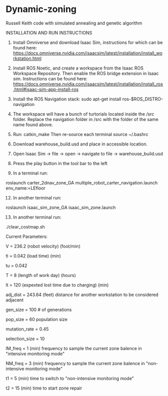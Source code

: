# Dynamic-zoning
Russell Keith code with simulated annealing and genetic algorithm

INSTALLATION AND RUN INSTRUCTIONS

1. Install Omniverse and download Isaac Sim, instructions for which can be found here: 
https://docs.omniverse.nvidia.com/isaacsim/latest/installation/install_workstation.html
 
2. Install ROS Noetic, and create a workspace from the Isaac ROS Workspace Repository. Then enable the ROS bridge extension in Isaac sim. Instructions can be found here: 
https://docs.omniverse.nvidia.com/isaacsim/latest/installation/install_ros.html#isaac-sim-app-install-ros

3. Install the ROS Navigation stack: 
   sudo apt-get install ros-$ROS_DISTRO-navigation
    
5. The workspace will have a bunch of turtorials located inside the /src folder. Replace the navigation folder in <path to ROS  workspace>/src with the folder of the same name found above.

6. Run:
   catkin_make
   Then re-source each terminal
   source ~/.bashrc
 
8. Download warehouse_build.usd and place in accessible location.
 
9. Open Isaac Sim → file → open → navigate to file →  warehouse_build.usd

10. Press the play button in the tool bar to the left

11. In a terminal run:

roslaunch carter_2dnav_zone_GA multiple_robot_carter_navigation.launch env_name:=LEfloor
    
12. In another terminal run:

roslaunch isaac_sim_zone_GA isaac_sim_zone.launch

13. In another terminal run:

./clear_costmap.sh


Current Parameters:

V = 236.2 (robot velocity) (foot/min)

tl = 0.042 (load time) (min)

tu = 0.042

T = 8 (length of work day) (hours)

lt = 120 (expexted lost time due to charging) (min)


adj_dist = 243.64 (feet) distance for another workstation to be considered adjacent

gen_size = 100 # of generations 

pop_size = 60 population size

mutation_rate = 0.45

selection_size = 10


IM_freq = 1 (min) frequency to sample the current zone balence in "intensive monitoring mode"

NM_freq = 3 (min) frequency to sample the current zone balence in "non-intensive monitoring mode"

t1 = 5 (min) time to switch to "non-intensive monitoring mode"

t2 = 15 (min) time to start zone repair 

